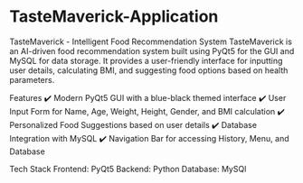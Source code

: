# TasteMaverick-Application
TasteMaverick - Intelligent Food Recommendation System
TasteMaverick is an AI-driven food recommendation system built using PyQt5 for the GUI and MySQL for data storage. It provides a user-friendly interface for inputting user details, calculating BMI, and suggesting food options based on health parameters.

Features
✔️ Modern PyQt5 GUI with a blue-black themed interface
✔️ User Input Form for Name, Age, Weight, Height, Gender, and BMI calculation
✔️ Personalized Food Suggestions based on user details
✔️ Database Integration with MySQL
✔️ Navigation Bar for accessing History, Menu, and Database

Tech Stack
Frontend: PyQt5
Backend: Python
Database: MySQl
